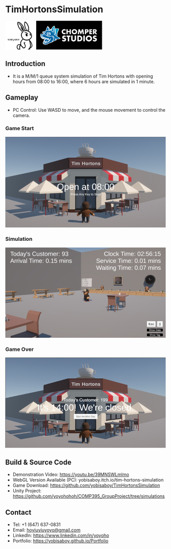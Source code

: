 # TimHortonsSimulation
<img src="https://github.com/yobisaboy/Resume/blob/main/yobisaboyLogo.png" alt="yobisaboy Logo" height="90"> <img src="https://github.com/yobisaboy/Resume/blob/main/ChomperStudiosLogo.png" alt="chomper Logo" height="90">

## Introduction
- It is a M/M/1 queue system simulation of Tim Hortons with opening hours from 08:00 to 16:00, where 6 hours are simulated in 1 minute.

## Gameplay
- PC Control: Use WASD to move, and the mouse movement to control the camera.

### Game Start
<img src="./Images/gamestart.png" width="533">

### Simulation 
<img src="./Images/simulation.png" width="533">

### Game Over
<img src="./Images/gameover.png" width="533">



## Build & Source Code
- Demonstration Video: https://youtu.be/39MNSWLmlmo
- WebGL Version Available (PC): yobisaboy.itch.io/tim-hortons-simulation
- Game Download: https://github.com/yobisaboy/TimHortonsSimulation
- Unity Project: https://github.com/yoyohohoh/COMP395_GroupProject/tree/simulations

## Contact
- Tel: +1 (647) 637-0831
- Email: hoyiuyiuyoyo@gmail.com
- LinkedIn: https://www.linkedin.com/in/yoyoho
- Portfolio: https://yobisaboy.github.io/Portfolio
